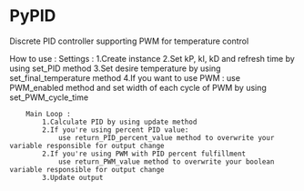 # PyPID
Discrete PID controller supporting PWM for temperature control

How to use :
        Settings :
            1.Create instance
            2.Set kP, kI, kD and refresh time by using set_PID method
            3.Set desire temperature by using set_final_temperature method
            4.If you want to use PWM :
                use PWM_enabled method and set width of each cycle of PWM by using set_PWM_cycle_time

        Main Loop :
            1.Calculate PID by using update method
            2.If you're using percent PID value:
                use return_PID_percent_value method to overwrite your variable responsible for output change
            2.If you're using PWM with PID percent fulfillment
                use return_PWM_value method to overwrite your boolean variable responsible for output change
            3.Update output
           
